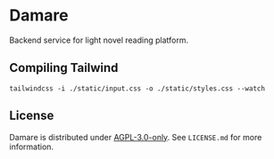 # Damare

Backend service for light novel reading platform.

## Compiling Tailwind

```
tailwindcss -i ./static/input.css -o ./static/styles.css --watch
```

## License

Damare is distributed under [AGPL-3.0-only](LICENSE.md). See `LICENSE.md` for more information.
